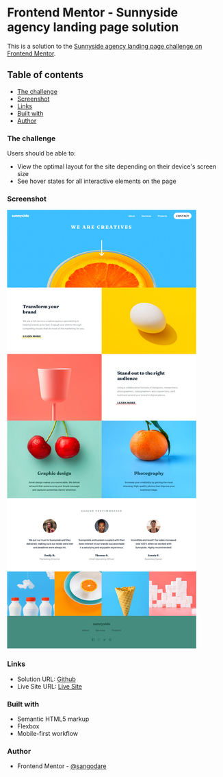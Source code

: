 # Frontend Mentor - Sunnyside agency landing page solution

This is a solution to the [Sunnyside agency landing page challenge on Frontend Mentor](https://www.frontendmentor.io/challenges/sunnyside-agency-landing-page-7yVs3B6ef).

## Table of contents

- [The challenge](#the-challenge)
- [Screenshot](#screenshot)
- [Links](#links)
- [Built with](#built-with)
- [Author](#author)

### The challenge

Users should be able to:

- View the optimal layout for the site depending on their device's screen size
- See hover states for all interactive elements on the page

### Screenshot

![](images/screenshot.png)


### Links

- Solution URL: [Github](https://github.com/sangodare/sunnyside-landing-page.git)
- Live Site URL: [Live Site](https://sunnysidelandingpagebytoyeeb.netlify.app)


### Built with

- Semantic HTML5 markup
- Flexbox
- Mobile-first workflow


### Author

- Frontend Mentor - [@sangodare](https://www.frontendmentor.io/profile/sangodare)

